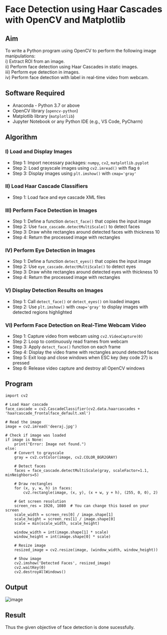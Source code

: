 # Face Detection using Haar Cascades with OpenCV and Matplotlib

## Aim

To write a Python program using OpenCV to perform the following image manipulations:  
i) Extract ROI from an image.  
ii) Perform face detection using Haar Cascades in static images.  
iii) Perform eye detection in images.  
iv) Perform face detection with label in real-time video from webcam.

## Software Required

- Anaconda - Python 3.7 or above  
- OpenCV library (`opencv-python`)  
- Matplotlib library (`matplotlib`)  
- Jupyter Notebook or any Python IDE (e.g., VS Code, PyCharm)

## Algorithm

### I) Load and Display Images

- Step 1: Import necessary packages: `numpy`, `cv2`, `matplotlib.pyplot`  
- Step 2: Load grayscale images using `cv2.imread()` with flag `0`  
- Step 3: Display images using `plt.imshow()` with `cmap='gray'`

### II) Load Haar Cascade Classifiers

- Step 1: Load face and eye cascade XML files 
### III) Perform Face Detection in Images

- Step 1: Define a function `detect_face()` that copies the input image  
- Step 2: Use `face_cascade.detectMultiScale()` to detect faces  
- Step 3: Draw white rectangles around detected faces with thickness 10  
- Step 4: Return the processed image with rectangles  

### IV) Perform Eye Detection in Images

- Step 1: Define a function `detect_eyes()` that copies the input image  
- Step 2: Use `eye_cascade.detectMultiScale()` to detect eyes  
- Step 3: Draw white rectangles around detected eyes with thickness 10  
- Step 4: Return the processed image with rectangles  

### V) Display Detection Results on Images

- Step 1: Call `detect_face()` or `detect_eyes()` on loaded images  
- Step 2: Use `plt.imshow()` with `cmap='gray'` to display images with detected regions highlighted  

### VI) Perform Face Detection on Real-Time Webcam Video

- Step 1: Capture video from webcam using `cv2.VideoCapture(0)`  
- Step 2: Loop to continuously read frames from webcam  
- Step 3: Apply `detect_face()` function on each frame  
- Step 4: Display the video frame with rectangles around detected faces  
- Step 5: Exit loop and close windows when ESC key (key code 27) is pressed  
- Step 6: Release video capture and destroy all OpenCV windows  
## Program
```
import cv2

# Load Haar cascade
face_cascade = cv2.CascadeClassifier(cv2.data.haarcascades + 'haarcascade_frontalface_default.xml')

# Read the image
image = cv2.imread('deeraj.jpg')

# Check if image was loaded
if image is None:
    print("Error: Image not found.")
else:
    # Convert to grayscale
    gray = cv2.cvtColor(image, cv2.COLOR_BGR2GRAY)

    # Detect faces
    faces = face_cascade.detectMultiScale(gray, scaleFactor=1.1, minNeighbors=5)

    # Draw rectangles
    for (x, y, w, h) in faces:
        cv2.rectangle(image, (x, y), (x + w, y + h), (255, 0, 0), 2)

    # Get screen resolution
    screen_res = 1920, 1080  # You can change this based on your screen
    scale_width = screen_res[0] / image.shape[1]
    scale_height = screen_res[1] / image.shape[0]
    scale = min(scale_width, scale_height)

    window_width = int(image.shape[1] * scale)
    window_height = int(image.shape[0] * scale)

    # Resize image
    resized_image = cv2.resize(image, (window_width, window_height))

    # Show image
    cv2.imshow('Detected Faces', resized_image)
    cv2.waitKey(0)
    cv2.destroyAllWindows()
```
## Output
![image](https://github.com/user-attachments/assets/c1730e05-d6c5-4116-afcc-1c556fce7b04)

## Result
Thus the given objective of face detection is done sucessfully.

